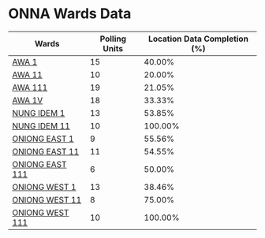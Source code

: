 
# ONNA Wards Data

| Wards | Polling Units | Location Data Completion (%) |
| ---- | ----- | ------- |
| [AWA 1](./wards/652-awa-1) | 15 | 40.00% |
| [AWA 11](./wards/653-awa-11) | 10 | 20.00% |
| [AWA 111](./wards/654-awa-111) | 19 | 21.05% |
| [AWA 1V](./wards/655-awa-1v) | 18 | 33.33% |
| [NUNG IDEM 1](./wards/656-nung-idem-1) | 13 | 53.85% |
| [NUNG IDEM 11](./wards/657-nung-idem-11) | 10 | 100.00% |
| [ONIONG EAST 1](./wards/658-oniong-east-1) | 9 | 55.56% |
| [ONIONG EAST 11](./wards/659-oniong-east-11) | 11 | 54.55% |
| [ONIONG EAST 111](./wards/660-oniong-east-111) | 6 | 50.00% |
| [ONIONG WEST 1](./wards/661-oniong-west-1) | 13 | 38.46% |
| [ONIONG WEST 11](./wards/662-oniong-west-11) | 8 | 75.00% |
| [ONIONG WEST 111](./wards/663-oniong-west-111) | 10 | 100.00% |




